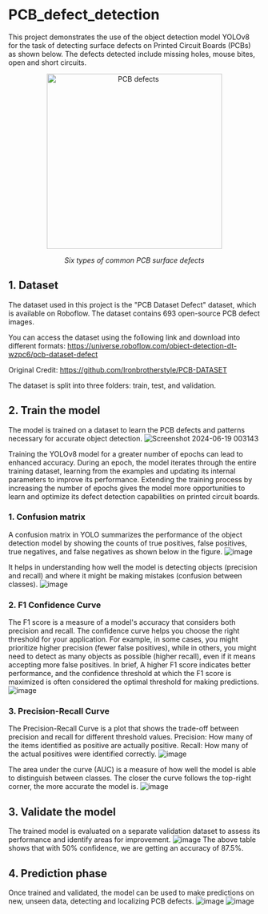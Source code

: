# PCB_defect_detection
This project demonstrates the use of the object detection model YOLOv8 for the task of detecting surface defects on Printed Circuit Boards (PCBs) as shown below. The defects detected include missing holes, mouse bites, open and short circuits.
<p align="center"> 
  <img src="https://www.mdpi.com/electronics/electronics-12-02821/article_deploy/html/images/electronics-12-02821-g001.png" width="350" title="PCB defects"> 
</p> 
<p align="center">
  <em>Six types of common PCB surface defects</em>
</p>

## 1. Dataset
The dataset used in this project is the "PCB Dataset Defect" dataset, which is available on Roboflow. The dataset contains 693 open-source PCB defect images.

You can access the dataset using the following link and download into different formats:
https://universe.roboflow.com/object-detection-dt-wzpc6/pcb-dataset-defect

Original Credit:
https://github.com/Ironbrotherstyle/PCB-DATASET

The dataset is split into three folders: train, test, and validation.

## 2. Train the model
The model is trained on a dataset to learn the PCB defects and patterns necessary for accurate object detection.
![Screenshot 2024-06-19 003143](https://github.com/Lenovo76/PCB-defect-detection/assets/143762427/5f68f667-e820-43cc-8793-67ccb174ba1e)

Training the YOLOv8 model for a greater number of epochs can lead to enhanced accuracy. During an epoch, the model iterates through the entire training dataset, learning from the examples and updating its internal parameters to improve its performance. Extending the training process by increasing the number of epochs gives the model more opportunities to learn and optimize its defect detection capabilities on printed circuit boards.

### 1. Confusion matrix 
A confusion matrix in YOLO summarizes the performance of the object detection model by showing the counts of true positives, false positives, true negatives, and false negatives as shown below in the figure.
![image](https://github.com/Lenovo76/PCB-defect-detection/assets/143762427/90612b40-5329-44e5-9043-5978b84c1f6d)

It helps in understanding how well the model is detecting objects (precision and recall) and where it might be making mistakes (confusion between classes).
![image](https://github.com/Lenovo76/PCB-defect-detection/assets/143762427/da26f714-2adb-446b-9d57-54692efeeddb)

### 2. F1 Confidence Curve
The F1 score is a measure of a model's accuracy that considers both precision and recall.
The confidence curve helps you choose the right threshold for your application. For example, in some cases, you might prioritize higher precision (fewer false positives), while in others, you might need to detect as many objects as possible (higher recall), even if it means accepting more false positives.
In brief, A higher F1 score indicates better performance, and the confidence threshold at which the F1 score is maximized is often considered the optimal threshold for making predictions.
![image](https://github.com/Lenovo76/PCB-defect-detection/assets/143762427/c5f496a7-933e-40c9-a3e5-30aa289df4b0)

### 3. Precision-Recall Curve

The Precision-Recall Curve is a plot that shows the trade-off between precision and recall for different threshold values.
Precision: How many of the items identified as positive are actually positive.
Recall: How many of the actual positives were identified correctly.
![image](https://github.com/Lenovo76/PCB-defect-detection/assets/143762427/aa3d1237-2bf6-4faa-bee7-161e3d052f42)


The area under the curve (AUC) is a measure of how well the model is able to distinguish between classes. The closer the curve follows the top-right corner, the more accurate the model is.
![image](https://github.com/Lenovo76/PCB-defect-detection/assets/143762427/402cef16-5f7c-497f-9e85-657f818714cd)


## 3. Validate the model
The trained model is evaluated on a separate validation dataset to assess its performance and identify areas for improvement.
![image](https://github.com/Lenovo76/PCB-defect-detection/assets/143762427/a448b393-bf9e-4801-89a6-19b4107426be)
The above table shows that with 50% confidence, we are getting an accuracy of 87.5%.

## 4. Prediction phase
Once trained and validated, the model can be used to make predictions on new, unseen data, detecting and localizing PCB defects.
![image](https://github.com/Lenovo76/PCB-defect-detection/assets/143762427/7bc62745-c51d-4a26-9158-0975fa73e404)
![image](https://github.com/Lenovo76/PCB-defect-detection/assets/143762427/475a1889-d541-408d-acab-8e416de9f9da)


